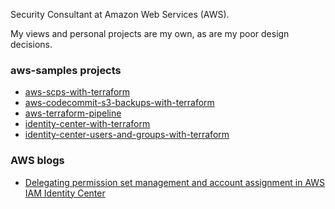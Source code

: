 Security Consultant at Amazon Web Services (AWS).

My views and personal projects are my own, as are my poor design decisions. 

### aws-samples projects

- [aws-scps-with-terraform](https://github.com/aws-samples/aws-scps-with-terraform)
- [aws-codecommit-s3-backups-with-terraform](https://github.com/aws-samples/aws-codecommit-s3-backups-with-terraform)
- [aws-terraform-pipeline](https://github.com/aws-samples/aws-terraform-pipeline/)
- [identity-center-with-terraform](https://github.com/aws-samples/identity-center-with-terraform)
- [identity-center-users-and-groups-with-terraform](https://github.com/aws-samples/identity-center-users-and-groups-with-terraform)


### AWS blogs

- [Delegating permission set management and account assignment in AWS IAM Identity Center](https://aws.amazon.com/blogs/security/delegating-permission-set-management-and-account-assignment-in-aws-iam-identity-center/)

<!--
**jakebark/jakebark** is a ✨ _special_ ✨ repository because its `README.md` (this file) appears on your GitHub profile.

Here are some ideas to get you started:

- 🔭 I’m currently working on ...
- 🌱 I’m currently learning ...
- 👯 I’m looking to collaborate on ...
- 🤔 I’m looking for help with ...
- 💬 Ask me about ...
- 📫 How to reach me: ...
- 😄 Pronouns: ...
- ⚡ Fun fact: ...
-->
